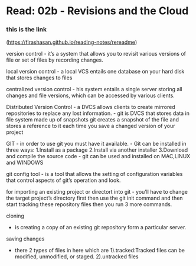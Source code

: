 # Read: 02b - Revisions and the Cloud 
### this is the link 
(https://firashasan.github.io/reading-notes/rereadme)

version control
    - it’s a system that allows you to revisit various versions of file or set of files by recording changes.

local version control
    - a local VCS entails one database on your hard disk that stores changes to files

centralized version control
    - his system entails a single server storing all changes and file versions, which can be accessed by various clients.

Distributed Version Control
    - a DVCS allows clients to create mirrored repositories to replace any lost information.     - git is DVCS that stores data in file system made up of snapshots           git creates a snapshot of the file and stores a reference to it each time you save a changed version of your project

GIT
    - in order to use git you must have it available.     - Git can be installed in three ways:       1.Install as a package       2.Install via another installer       3.Download and compile the source code     - git can be used and installed on MAC,LINUX and WINDOWS

git config tool
    - is a tool that allows the setting of configuration variables that control aspects of git’s operation and look.

for importing an existing project or directort into git
    - you’ll have to change the target project’s directory first then use the git init command and then start tracking these repository files then you run 3 more commands.

cloning
  - is creating a copy of an existing git repository form a particular server.

saving changes
   - there 2 types of files in here which are         1).tracked:Tracked files can be modified, unmodified, or staged.         2).untracked files